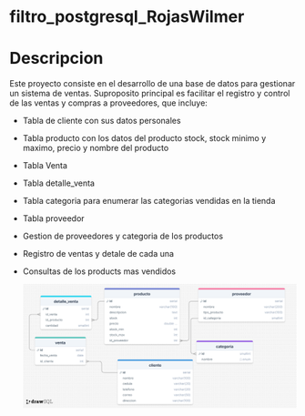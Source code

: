 # filtro_postgresql_RojasWilmer

<h1>Descripcion</h1> 

<p>Este proyecto consiste en el desarrollo de una base de datos para gestionar un sistema de ventas. Suproposito principal es facilitar el registro y control de las ventas y compras a proveedores, que incluye: </p>

* Tabla de cliente con sus datos personales
* Tabla producto con los datos del producto stock, stock minimo y maximo, precio y nombre del producto
* Tabla Venta
* Tabla detalle_venta
* Tabla categoria para enumerar las categorias vendidas en la tienda
* Tabla proveedor
* Gestion de proveedores y categoria de los productos
* Registro de ventas y detale de cada una
* Consultas de los products mas vendidos

  ![Diagrama ER](modelo_er.png)
